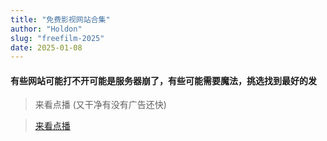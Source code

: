 ```yaml
---
title: "免费影视网站合集"
author: "Holdon"
slug: "freefilm-2025"
date: 2025-01-08
---
```

#### 有些网站可能打不开可能是服务器崩了，有些可能需要魔法，挑选找到最好的发
> 来看点播 (又干净有没有广告还快)

> [来看点播](https://lkvod.me/)
